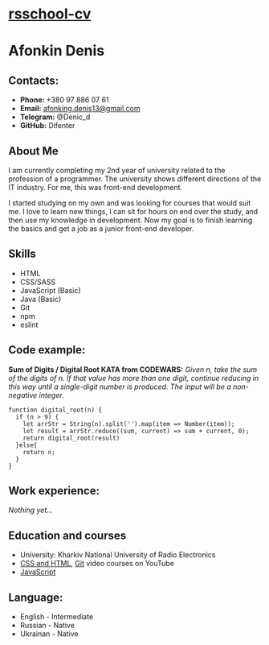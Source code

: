 # __[rsschool-cv](#)__
# __Afonkin Denis__

## __Contacts:__
- __Phone:__ +380 97 886 07 61
- __Email:__ afonking.denis13@gmail.com
- __Telegram:__ @Denic_d
- __GitHub:__ Difenter

## __About Me__
I am currently completing my 2nd year of university related to the profession of a programmer. 
The university shows different directions of the IT industry. For me, this was front-end development.

I started studying on my own and was looking for courses that would suit me. I love to learn new things,
I can sit for hours on end over the study, and then use my knowledge in development. 
Now my goal is to finish learning the basics and get a job as a junior front-end developer.

## __Skills__
- HTML
- CSS/SASS
- JavaScript (Basic)
- Java (Basic)
- Git
- npm
- eslint

## __Code example:__
__Sum of Digits /  Digital Root KATA from CODEWARS:__ _Given n, take the sum of the digits of n. 
If that value has more than one digit, continue reducing in this way until a single-digit number is produced. 
The input will be a non-negative integer._
```
function digital_root(n) {
  if (n > 9) {
    let arrStr = String(n).split('').map(item => Number(item));
    let result = arrStr.reduce((sum, current) => sum + current, 0);
    return digital_root(result)
  }else{
    return n;
  }
}
```

## __Work experience:__

_Nothing yet..._

## __Education and courses__
- University: Kharkiv National University of Radio Electronics
- [CSS and HTML](https://www.youtube.com/watch?v=BsQd9uOHjMM&list=PLM6XATa8CAG4uCli-pMvuvwj46UaQoqIc), [Git](https://www.youtube.com/watch?v=6i0Wg-Pohg8) video courses on YouTube
- [JavaScript](https://uk.javascript.info/formdata?map)

## __Language:__
- English - Intermediate
- Russian - Native
- Ukrainan - Native